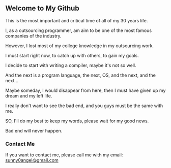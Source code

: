 ## Welcome to My Github

This is the most important and critical time of all of my 30 years life.

I, as a outsourcing programmer, am aim to be one of the most famous companies of the industry.

However, I lost most of my college knowledge in my outsourcing work.

I must start right now, to catch up with others, to gain my goals.

I decide to start with writing a compiler, maybe it's not so well.

And the next is a program language, the next, OS, and the next, and the next...

Maybe someday, I would disappear from here, then I must have given up my dream and my left life.

I really don't want to see the bad end, and you guys must be the same with me.

SO, I'll do my best to keep my words, please wait for my good news.

Bad end will never happen.


### Contact Me

If you want to contact me, please call me with my email: sunny0angel@gmail.com
